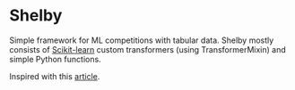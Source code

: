 # Shelby

Simple framework for ML competitions with tabular data.
Shelby mostly consists of [Scikit-learn](https://github.com/scikit-learn/scikit-learn) custom transformers (using TransformerMixin)
and simple Python functions.

Inspired with this [article](https://habr.com/company/ods/blog/426227/).
